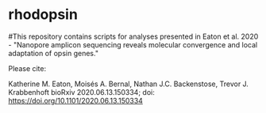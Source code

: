 # rhodopsin

#This repository contains scripts for analyses presented in Eaton et al. 2020 - "Nanopore amplicon sequencing reveals molecular convergence and local adaptation of opsin genes."

Please cite: 

Katherine M. Eaton, Moisés A. Bernal, Nathan J.C. Backenstose, Trevor J. Krabbenhoft
bioRxiv 2020.06.13.150334; doi: https://doi.org/10.1101/2020.06.13.150334 
